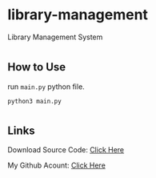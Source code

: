 # library-management
Library Management System

#
## How to Use
run `main.py` python file.
```
python3 main.py
```


#
## Links

Download Source Code: [Click Here](https://github.com/dori-dev/phonebook/archive/refs/heads/main.zip)

My Github Acount: [Click Here](https://github.com/dori-dev/)
